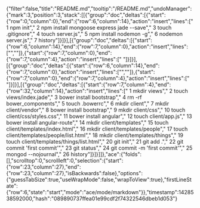 {"filter":false,"title":"README.md","tooltip":"/README.md","undoManager":{"mark":3,"position":3,"stack":[[{"group":"doc","deltas":[{"start":{"row":0,"column":0},"end":{"row":6,"column":14},"action":"insert","lines":["    1  npm init","    2  npm install mongoose express jade --save","    3  touch .gitignore","    4  touch server.js","    5  npm install nodemon -g","    6  nodemon server.js","    7  history"]}]}],[{"group":"doc","deltas":[{"start":{"row":6,"column":14},"end":{"row":7,"column":0},"action":"insert","lines":["",""]},{"start":{"row":7,"column":0},"end":{"row":7,"column":4},"action":"insert","lines":["    "]}]}],[{"group":"doc","deltas":[{"start":{"row":6,"column":14},"end":{"row":7,"column":0},"action":"insert","lines":["",""]},{"start":{"row":7,"column":0},"end":{"row":7,"column":4},"action":"insert","lines":["    "]}]}],[{"group":"doc","deltas":[{"start":{"row":7,"column":4},"end":{"row":32,"column":14},"action":"insert","lines":["    1  mkdir views","    2  touch views/index.jade","    3  bower install bootstrap","    4  rm -rf bower_components","    5  touch .bowerrc","    6  mkdir client","    7  mkdir client/vendor","    8  bower install bootstrap","    9  mkdir client/css","   10  touch client/css/styles.css","   11  bower install angular","   12  touch client/app.js","   13  bower install angular-route","   14  mkdir client/templates","   15  touch client/templates/index.html","   16  mkdir client/templates/people","   17  touch client/templates/people/list.html","   18  mkdir client/templates/things","   19  touch client/templates/things/list.html","   20  git init","   21  git add .","   22  git commit 'first commit'","   23  git status","   24  git commit -m 'first commit'","   25  mongod --nojournal","   26  history"]}]}]]},"ace":{"folds":[],"scrolltop":0,"scrollleft":0,"selection":{"start":{"row":23,"column":27},"end":{"row":23,"column":27},"isBackwards":false},"options":{"guessTabSize":true,"useWrapMode":false,"wrapToView":true},"firstLineState":{"row":6,"state":"start","mode":"ace/mode/markdown"}},"timestamp":1428538592000,"hash":"089890737ffea01e99cdf2f74322546dbeb1d053"}